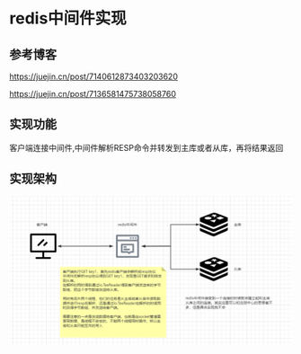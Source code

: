 # redis中间件实现

## 参考博客
https://juejin.cn/post/7140612873403203620

https://juejin.cn/post/7136581475738058760

## 实现功能
客户端连接中间件,中间件解析RESP命令并转发到主库或者从库，再将结果返回

## 实现架构

![image-20220920095437376](README.assets/image-20220920095437376.png)
